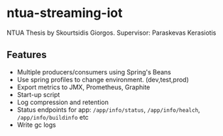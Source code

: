 # ntua-streaming-iot


NTUA Thesis by Skourtsidis Giorgos. 
Supervisor: Paraskevas Kerasiotis

## Features
- Multiple producers/consumers using Spring's Beans
- Use spring profiles to change environment. (dev,test,prod)
- Export metrics to JMX, Prometheus, Graphite
- Start-up script
- Log compression and retention
- Status endpoints for app: `/app/info/status`, `/app/info/healch`, `/app/info/buildinfo` etc
- Write gc logs